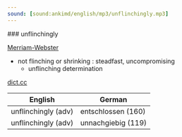 ```yaml
---
sound: [sound:ankimd/english/mp3/unflinchingly.mp3]
---
```


\### unflinchingly

[Merriam-Webster](https://www.merriam-webster.com/dictionary/unflinchingly)

- not flinching or shrinking : steadfast, uncompromising
    - unflinching determination

[dict.cc](https://www.dict.cc/unflinchingly)

| English        | German       |
| -------------- | ------------ |
| unflinchingly (adv) | entschlossen (160) |
| unflinchingly (adv) | unnachgiebig (119) |
